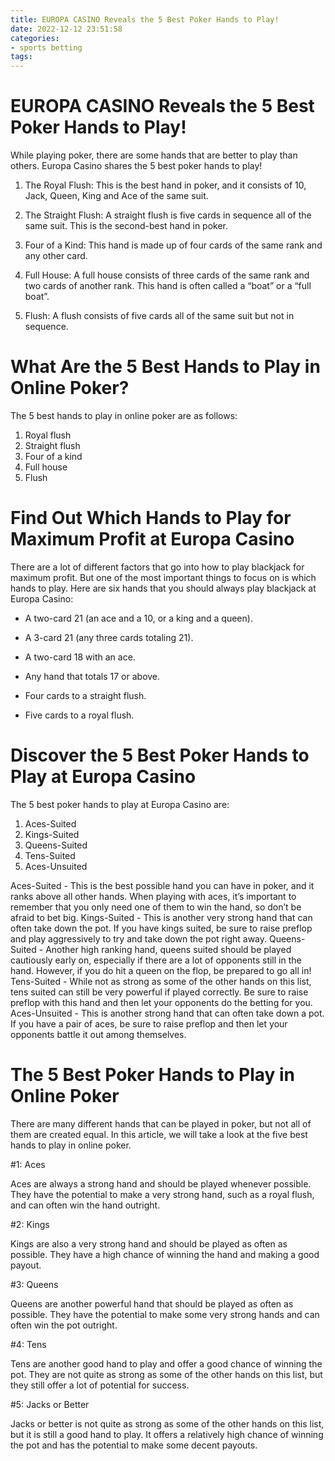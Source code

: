 ```yaml
---
title: EUROPA CASINO Reveals the 5 Best Poker Hands to Play!
date: 2022-12-12 23:51:58
categories:
- sports betting
tags:
---
```



#  EUROPA CASINO Reveals the 5 Best Poker Hands to Play!

While playing poker, there are some hands that are better to play than others. Europa Casino shares the 5 best poker hands to play!

1. The Royal Flush: This is the best hand in poker, and it consists of 10, Jack, Queen, King and Ace of the same suit.

2. The Straight Flush: A straight flush is five cards in sequence all of the same suit. This is the second-best hand in poker.

3. Four of a Kind: This hand is made up of four cards of the same rank and any other card.

4. Full House: A full house consists of three cards of the same rank and two cards of another rank. This hand is often called a “boat” or a “full boat”.

5. Flush: A flush consists of five cards all of the same suit but not in sequence.

#  What Are the 5 Best Hands to Play in Online Poker?

The 5 best hands to play in online poker are as follows: 

1. Royal flush
2. Straight flush
3. Four of a kind
4. Full house
5. Flush

#  Find Out Which Hands to Play for Maximum Profit at Europa Casino

There are a lot of different factors that go into how to play blackjack for maximum profit. But one of the most important things to focus on is which hands to play. Here are six hands that you should always play blackjack at Europa Casino:

* A two-card 21 (an ace and a 10, or a king and a queen).

* A 3-card 21 (any three cards totaling 21).

* A two-card 18 with an ace.

* Any hand that totals 17 or above.

* Four cards to a straight flush.

* Five cards to a royal flush.

#  Discover the 5 Best Poker Hands to Play at Europa Casino

The 5 best poker hands to play at Europa Casino are: 

1. Aces-Suited
2. Kings-Suited
3. Queens-Suited
4. Tens-Suited
5. Aces-Unsuited

Aces-Suited - This is the best possible hand you can have in poker, and it ranks above all other hands. When playing with aces, it’s important to remember that you only need one of them to win the hand, so don’t be afraid to bet big. 
Kings-Suited - This is another very strong hand that can often take down the pot. If you have kings suited, be sure to raise preflop and play aggressively to try and take down the pot right away. 
Queens-Suited - Another high ranking hand, queens suited should be played cautiously early on, especially if there are a lot of opponents still in the hand. However, if you do hit a queen on the flop, be prepared to go all in! 
Tens-Suited - While not as strong as some of the other hands on this list, tens suited can still be very powerful if played correctly. Be sure to raise preflop with this hand and then let your opponents do the betting for you. 
Aces-Unsuited - This is another strong hand that can often take down a pot. If you have a pair of aces, be sure to raise preflop and then let your opponents battle it out among themselves.

#  The 5 Best Poker Hands to Play in Online Poker

There are many different hands that can be played in poker, but not all of them are created equal. In this article, we will take a look at the five best hands to play in online poker.

#1: Aces

Aces are always a strong hand and should be played whenever possible. They have the potential to make a very strong hand, such as a royal flush, and can often win the hand outright.

#2: Kings

Kings are also a very strong hand and should be played as often as possible. They have a high chance of winning the hand and making a good payout.

#3: Queens

Queens are another powerful hand that should be played as often as possible. They have the potential to make some very strong hands and can often win the pot outright.

#4: Tens

Tens are another good hand to play and offer a good chance of winning the pot. They are not quite as strong as some of the other hands on this list, but they still offer a lot of potential for success.

#5: Jacks or Better

Jacks or better is not quite as strong as some of the other hands on this list, but it is still a good hand to play. It offers a relatively high chance of winning the pot and has the potential to make some decent payouts.